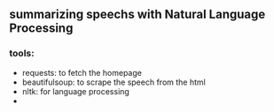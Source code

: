 ## summarizing speechs with Natural Language Processing

### tools:
- requests: to fetch the homepage 
- beautifulsoup: to scrape the speech from the html
- nltk: for language processing
- 